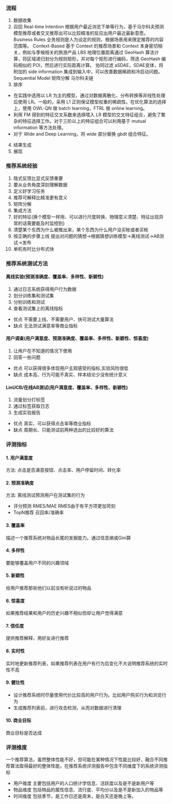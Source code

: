 ### 流程
1. 数据收集
2. 召回
Real-time Intention
根据用户最近浏览下单等行为，基于马尔科夫预测模型推荐或者交叉推荐出可以比较精准的反应出用户最近最新意愿。
Business Rules
业务规则是人为设定的规则，根据场景用来限定推荐的内容范围等。
Context-Based
基于 Context 的推荐场景和 Context 本身密切相关，例如与季候相关的旅游产品
LBS
地理位置距离通过 GeoHash 算法计算，将区域递归划分为规则矩形，并对每个矩形进行编码，筛选 GeoHash 编码相似的 POI，然后进行实际距离计算。
协同过滤
aSDAE，SDAE变体，将附加的 side information 集成到输入中，可以改善数据稀疏和冷启动问题。
Sequential Model
矩阵分解 马尔科夫链
3. 排序
* 在实践中选用以 LR 为主的模型，通过对数据离散化、分布转换等非线性处理后使用 LR。一般的，采用 L1 正则保证模型权重的稀疏性。在优化算法的选择上，使用 OWL-QN 做 batch learning，FTRL 做 online learning。
* 利用 FM 得到的特征交叉系数来选择喂入 LR 模型的交叉特征组合，避免了繁杂的特征选择工作。对于三阶以上的特征组合可以利用基于 mutual information 等方法处理。
* 对于 Wide and Deep Learning，将 wide 部分替换 gbdt 组合特征。
4. 结果生成
5. 展现

### 推荐系统经验

1. 隐式反馈比显式反馈重要
2. 要从业务角度深刻理解数据
3. 定义好学习任务
4. 推荐可解释比精准更有意义
5. 矩阵分解
6. 集成方法
7. 好的特征(换个模型一样用、可以进行尺度转换、物理意义清楚、特征出现异常的话需要能及时监控到)
8. 清楚某个东西为什么被推出来，某个东西为什么用户没买帐或者买帐
9. 按正确的步骤上线
提出对问题的猜想->根据猜想训练模型->离线测试->AB测试->发布
10. 单机有时比分布式快

### 推荐系统测试方法
#### 离线实验(预测准确度、覆盖率、多样性、新颖性)
1. 通过日志系统获得用户行为数据
2. 划分训练集和测试集
3. 分别训练和测试
4. 查看测试集上的离线指标
* 优点
不需要上线、不需要用户、快可测试大量算法
* 缺点
无法测试满意率等商业指标

#### 用户调查(用户满意度、预测准确度、覆盖率、多样性、新颖性、惊喜度)
1. 让用户在不知道的情况下使用
2. 回答一些问题
* 优点
可以获得很多体现用户主观感受的指标,实验风险很低
* 缺点
成本高、行为可能不真实、样本结论少没有统计意义

#### LinUCB/在线AB测试(用户满意度、覆盖率、多样性、新颖性)
1. 流量划分打标签
2. 通过标签获取日志
3. 生成实验报告
* 优点
真实、可以获得点击率等商业指标
* 缺点
周期长、只能测试前两种选出的比较好的算法

### 评测指标
#### 1. 用户满意度
方法: 点击是否满意按钮、点击率、用户停留时间、转化率

#### 2. 预测准确度
方法: 离线测试预测用户在测试集的行为
* 评分预测
RMES/MAE RMES由于有平方项更加苛刻
* TopN推荐
召回率/准确率

#### 3. 覆盖率
描述一个推荐系统对物品长尾的发掘能力。通过信息熵或Gini算

#### 4. 多样性
要能够覆盖用户不同的兴趣领域

#### 5. 新颖性
给用户推荐那些他们以前没有听说过的物品

#### 6. 惊喜度
如果推荐结果和用户的历史兴趣不相似但却让用户觉得满意

#### 7. 信任度
提供推荐解释，用好友进行推荐

#### 8. 实时性
实时地更新推荐列表，如果推荐列表在用户有行为后变化不大说明推荐系统的实时性不高

#### 9. 健壮性
* 设计推荐系统时尽量使用代价比较高的用户行为。比如用户购买行为和浏览行为
* 生成推荐列表前，进行攻击检测，从而对数据进行清理

#### 10. 商业目标
商业目标是否达成

### 评测维度
一个推荐算法，虽然整体性能不好，但可能在某种情况下性能比较好，融合不同推荐算法取得最好的整体性能，在推荐系统评测报告中包含不同维度下的系统评测指标
* 用户维度 主要包括用户的人口统计学信息、活跃度以及是不是新用户等
* 物品维度 包括物品的属性信息、流行度、平均分以及是不是新加入的物品等
* 时间维度 包括季节，是工作日还是周末，是白天还是晚上等。
